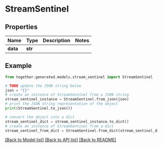 # StreamSentinel


## Properties

Name | Type | Description | Notes
------------ | ------------- | ------------- | -------------
**data** | **str** |  |

## Example

```python
from together.generated.models.stream_sentinel import StreamSentinel

# TODO update the JSON string below
json = "{}"
# create an instance of StreamSentinel from a JSON string
stream_sentinel_instance = StreamSentinel.from_json(json)
# print the JSON string representation of the object
print(StreamSentinel.to_json())

# convert the object into a dict
stream_sentinel_dict = stream_sentinel_instance.to_dict()
# create an instance of StreamSentinel from a dict
stream_sentinel_from_dict = StreamSentinel.from_dict(stream_sentinel_dict)
```
[[Back to Model list]](../README.md#documentation-for-models) [[Back to API list]](../README.md#documentation-for-api-endpoints) [[Back to README]](../README.md)
